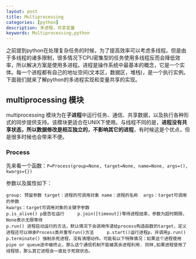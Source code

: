 ```yaml
---
layout: post
title: Multiprocessing
categories: [python]
description: 多进程，共享变量
keywords: Multiprocessing,python
---
```

之前提到python在处理复杂任务的时候，为了提高效率可以考虑多线程。但是由于多线程的诸多限制，很多情况下CPU密集型的任务使用多线程反而会降低效率，所以解决方案是使用多进程。进程是操作系统中最基本的概念，它是一个实体。每一个进程都有自己的地址空间(文本区，数据区，堆栈)，是一个执行实例。下面我们就来了解python的多进程实现和变量共享的实现。

## multiprocessing 模块

multiprocessing 模块为在**子进程**中运行任务、通信、共享数据，以及执行各种形式的同步提供支持。该模块更适合在UNIX下使用。与线程不同的是，**进程没有共享状态，所以数据修改是相互独立的，不影响其它的进程**，有时候这是个优点，但是很多时候也会带来不便。

### Process

先来看一个函数：`P=Process(group=None, target=None, name=None, args=(), kwargs={})` 

参数以及属性如下：

```
group: 预留参数	target：进程的可调用对象	name：进程的名称	args：target可调用的参数
kwargs：target可调用对象的关键字参数 
p.is_alive() p是否在运行		p.join([timeout])等待进程结束，参数为超时期限，None表示无限等待
p.run() 进程启动运行的方法，默认情况下会调用传递给process构造函数的target，定义进程还可以继承Process类并重写run()方法 	p.start()运行进程p，并调用p.run()
p.terminate() 强制杀死进程，没有清理动作。可能有以下特殊情况：如果这个进程使用pipe or queue途中被终止，那么这个通信机制不能被其余进程利用. 同样,如果进程使用了线程锁，那么其它进程会一直处于死寂状态。
```
